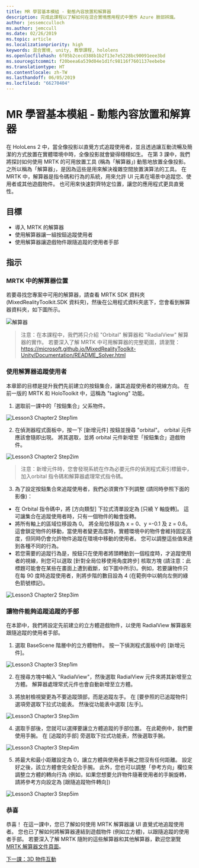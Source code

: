 ```yaml
---
title: MR 學習基本模組 - 動態內容放置和解算器
description: 完成此課程以了解如何在混合實境應用程式中實作 Azure 臉部辨識。
author: jessemcculloch
ms.author: jemccull
ms.date: 02/26/2019
ms.topic: article
ms.localizationpriority: high
keywords: 混合實境, unity, 教學課程, hololens
ms.openlocfilehash: 6f05b2cecd388b1b2f13e7e5228bc90091eee3bd
ms.sourcegitcommit: f20beea6a539d04e1d1fc98116f7601137eebebe
ms.translationtype: HT
ms.contentlocale: zh-TW
ms.lasthandoff: 06/05/2019
ms.locfileid: "66270404"
---
```

# <a name="mr-learning-base-module---dynamic-content-placement-and-solvers"></a>MR 學習基本模組 - 動態內容放置和解算器

在 HoloLens 2 中，當全像投影以直覺方式追蹤使用者，並且透過讓互動流暢及簡潔的方式放置在實體環境中時，全像投影就會變得栩栩如生。 在第 3 課中，我們將探討如何使用 MRTK 的可用放置工具 (稱為「解算器」) 動態地放置全像投影。 之所以稱為「解算器」，是因為這些是用來解決複雜空間放置演算法的工具。 在 MRTK 中，解算器是指令碼和行為的系統，用來允許 UI 元素在場景中追蹤您、使用者或其他遊戲物件。 也可用來快速對齊特定位置，讓您的應用程式更具直覺性。 

## <a name="objectives"></a>目標

* 導入 MRTK 的解算器
* 使用解算器讓一組按鈕追蹤使用者
* 使用解算器讓遊戲物件跟隨追蹤的使用者手部

## <a name="instructions"></a>指示

### <a name="location-of-solvers-in-the-mrtk"></a>MRTK 中的解算器位置
 若要尋找您專案中可用的解算器，請查看 MRTK SDK 資料夾 (MixedRealityToolkit.SDK 資料夾)，然後在公用程式資料夾底下，您會看到解算器資料夾，如下圖所示。

![解算器](images/lesson3_chapter1_step1im.PNG)

>注意：在本課程中，我們將只介紹 "Orbital" 解算器和 "RadialView" 解算器的實作。 若要深入了解 MRTK 中可用解算器的完整範圍，請瀏覽： https://microsoft.github.io/MixedRealityToolkit-Unity/Documentation/README_Solver.html

### <a name="use-a-solver-to-follow-the-user"></a>使用解算器追蹤使用者
本章節的目標是提升我們先前建立的按鈕集合，讓其追蹤使用者的視線方向。 在前一版的 MRTK 和 HoloToolkit 中，這稱為 "taglong" 功能。

1. 選取前一課中的「按鈕集合」父系物件。

![Lesson3 Chapter2 Step1im](images/Lesson3_chapter2_step1im.PNG)

2. 在偵測器程式面板中，按一下 [新增元件] 按鈕並搜尋 "orbital"。 orbital 元件應該會隨即出現。 將其選取，並將 orbital 元件新增至「按鈕集合」遊戲物件。

![Lesson3 Chapter2 Step2im](images/Lesson3_Chapter2_step2im.PNG)

>注意：新增元件時，您會發現系統在作為必要元件的偵測程式索引標籤中，加入orbital 指令碼和解算器處理常式指令碼。 

3. 為了設定按鈕集合來追蹤使用者，我們必須實作下列調整 (請同時參照下面的影像)：
- 在 Orbital 指令碼中，將 [方向類型] 下拉式清單設定為 [只繞 Y 軸旋轉]。 這可讓集合在追蹤使用者時，只有一個物件的軸會旋轉。
- 將所有軸上的區域位移設為 0。 將全局位移設為 x = 0、y =-0.1 及 z = 0.6。 這會鎖定物件的移動，當使用者變更高度時，實體環境中的物件會維持固定高度，但同時仍會允許物件追蹤在環境中移動的使用者。 您可以調整這些值來達到各種不同的行為。
- 若您需要的追蹤行為是，按鈕只在使用者將頭轉動到一個程度時，才追蹤使用者的視線，則您可以選取 [針對全局位移使用角度跨步] 核取方塊 (請注意：此標題可能會在某些在畫面上遭到截斷，如下圖中所示)。例如，若要讓物件只在每 90 度時追蹤使用者，則將步階的數目設為 4 (在範例中以朝向左側的綠色箭號標記)。 

![Lesson3 Chapter2 Step3im](images/Lesson3_chapter2_step3im.PNG)

### <a name="enabling-objects-to-follow-tracked-hands"></a>讓物件能夠追蹤追蹤的手部

在本節中，我們將設定先前建立的立方體遊戲物件，以使用 RadialView 解算器來跟隨追蹤的使用者手部。

1. 選取 BaseScene 階層中的立方體物件。 按一下偵測程式面板中的 [新增元件]。 

![Lesson3 Chapter3 Step1im](images/Lesson3_Chapter3_step1im.PNG)

2. 在搜尋方塊中輸入 "RadialView"，然後選取 RadialView 元件來將其新增至立方體。 解算器處理常式元件也會自動新增至立方體。

3. 將放射檢視變更為不要追蹤頭部，而是追蹤左手。 在 [要參照的已追蹤物件] 選項旁選取下拉式功能表。 然後從功能表中選取 [左手]。

![Lesson3 Chapter3 Step3im](images/Lesson3_chapter3_step3im.PNG)

4. 選取手部後，您就可以選擇要讓立方體追蹤的手部位置。 在此範例中，我們要使用手腕。 在 [追蹤的手部] 旁選取下拉式功能表，然後選取手腕。 

![Lesson3 Chapter3 Step4im](images/Lesson3_chapter3_step4im.PNG)

5. 將最大和最小距離設定為 0，讓立方體與使用者手腕之間沒有任何距離。 設定好之後，該立方體會完全配合手腕。 此外，您也可以調整「參考方向」欄位來調整立方體的轉向行為 (例如，如果您想要允許物件隨著使用者的手腕旋轉，請將參考方向設定為 [跟隨追蹤物件轉向])

![Lesson3 Chapter3 Step5im](images/Lesson3_chapter3_step5im.PNG)

### <a name="congratulations"></a>恭喜
恭喜！ 在這一課中，您已了解如何使用 MRTK 解算器讓 UI 直覺式地追蹤使用者。 您也已了解如何將解算器連結到遊戲物件 (例如立方體)，以跟隨追蹤的使用者手部。 若要深入了解 MRTK 隨附的這些解算器和其他解算器，歡迎您瀏覽 [MRTK 解算器文件頁面](https://microsoft.github.io/MixedRealityToolkit-Unity/Documentation/README_Solver.html)。

[下一課：3D 物件互動](mrlearning-base-ch4.md)

